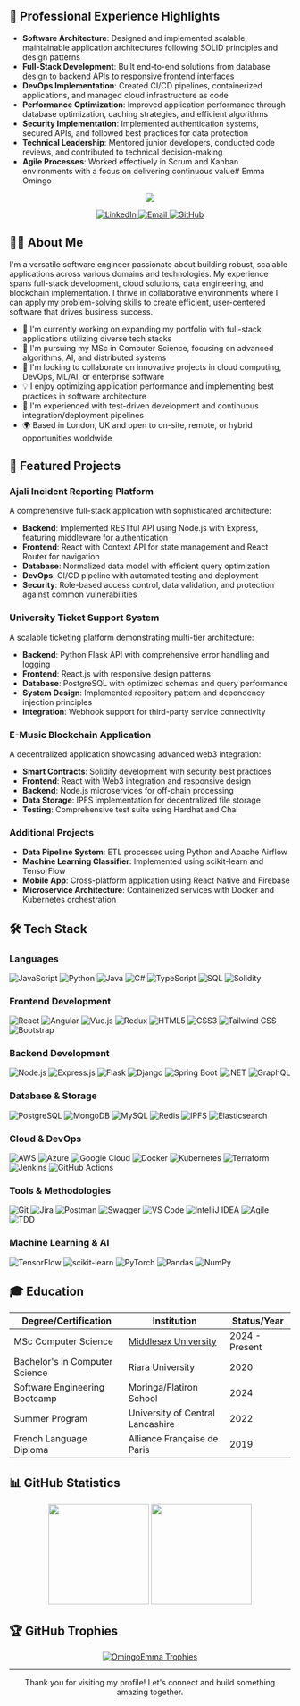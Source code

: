 ## 💼 Professional Experience Highlights

- **Software Architecture**: Designed and implemented scalable, maintainable application architectures following SOLID principles and design patterns
- **Full-Stack Development**: Built end-to-end solutions from database design to backend APIs to responsive frontend interfaces
- **DevOps Implementation**: Created CI/CD pipelines, containerized applications, and managed cloud infrastructure as code
- **Performance Optimization**: Improved application performance through database optimization, caching strategies, and efficient algorithms
- **Security Implementation**: Implemented authentication systems, secured APIs, and followed best practices for data protection
- **Technical Leadership**: Mentored junior developers, conducted code reviews, and contributed to technical decision-making
- **Agile Processes**: Worked effectively in Scrum and Kanban environments with a focus on delivering continuous value# Emma Omingo

<p align="center">
  <a href="https://github.com/DenverCoder1/readme-typing-svg">
    <img src="https://readme-typing-svg.herokuapp.com?lines=Software+Engineer;Full+Stack+Developer;Cloud+%26+DevOps+Enthusiast;Blockchain+%26+AI+Explorer;Problem+Solver&center=true&width=500&height=50">
  </a>
</p>

<div align="center">
  <a href="https://www.linkedin.com/in/emma-o-54b8ba17a" target="_blank">
    <img src="https://img.shields.io/badge/LinkedIn-0077B5?style=for-the-badge&logo=linkedin&logoColor=white" alt="LinkedIn" />
  </a>
  <a href="mailto:emmamaryomingo@gmail.com">
    <img src="https://img.shields.io/badge/Email-D14836?style=for-the-badge&logo=gmail&logoColor=white" alt="Email" />
  </a>
  <a href="https://github.com/OmingoEmma">
    <img src="https://img.shields.io/badge/GitHub-100000?style=for-the-badge&logo=github&logoColor=white" alt="GitHub" />
  </a>
</div>

## 👨‍💻 About Me

I'm a versatile software engineer passionate about building robust, scalable applications across various domains and technologies. My experience spans full-stack development, cloud solutions, data engineering, and blockchain implementation. I thrive in collaborative environments where I can apply my problem-solving skills to create efficient, user-centered software that drives business success.

- 🔭 I'm currently working on expanding my portfolio with full-stack applications utilizing diverse tech stacks
- 🌱 I'm pursuing my MSc in Computer Science, focusing on advanced algorithms, AI, and distributed systems
- 👯 I'm looking to collaborate on innovative projects in cloud computing, DevOps, ML/AI, or enterprise software
- 💡 I enjoy optimizing application performance and implementing best practices in software architecture
- 🧪 I'm experienced with test-driven development and continuous integration/deployment pipelines
- 🌍 Based in London, UK and open to on-site, remote, or hybrid opportunities worldwide

## 🚀 Featured Projects

### Ajali Incident Reporting Platform
A comprehensive full-stack application with sophisticated architecture:
- **Backend**: Implemented RESTful API using Node.js with Express, featuring middleware for authentication
- **Frontend**: React with Context API for state management and React Router for navigation
- **Database**: Normalized data model with efficient query optimization
- **DevOps**: CI/CD pipeline with automated testing and deployment
- **Security**: Role-based access control, data validation, and protection against common vulnerabilities

### University Ticket Support System
A scalable ticketing platform demonstrating multi-tier architecture:
- **Backend**: Python Flask API with comprehensive error handling and logging
- **Frontend**: React.js with responsive design patterns
- **Database**: PostgreSQL with optimized schemas and query performance
- **System Design**: Implemented repository pattern and dependency injection principles
- **Integration**: Webhook support for third-party service connectivity

### E-Music Blockchain Application
A decentralized application showcasing advanced web3 integration:
- **Smart Contracts**: Solidity development with security best practices
- **Frontend**: React with Web3 integration and responsive design
- **Backend**: Node.js microservices for off-chain processing
- **Data Storage**: IPFS implementation for decentralized file storage
- **Testing**: Comprehensive test suite using Hardhat and Chai

### Additional Projects
- **Data Pipeline System**: ETL processes using Python and Apache Airflow
- **Machine Learning Classifier**: Implemented using scikit-learn and TensorFlow 
- **Mobile App**: Cross-platform application using React Native and Firebase
- **Microservice Architecture**: Containerized services with Docker and Kubernetes orchestration

## 🛠️ Tech Stack

### Languages
![JavaScript](https://img.shields.io/badge/JavaScript-F7DF1E?style=for-the-badge&logo=javascript&logoColor=black)
![Python](https://img.shields.io/badge/Python-3776AB?style=for-the-badge&logo=python&logoColor=white)
![Java](https://img.shields.io/badge/Java-ED8B00?style=for-the-badge&logo=openjdk&logoColor=white)
![C#](https://img.shields.io/badge/C%23-239120?style=for-the-badge&logo=c-sharp&logoColor=white)
![TypeScript](https://img.shields.io/badge/TypeScript-007ACC?style=for-the-badge&logo=typescript&logoColor=white)
![SQL](https://img.shields.io/badge/SQL-4479A1?style=for-the-badge&logo=amazon-dynamodb&logoColor=white)
![Solidity](https://img.shields.io/badge/Solidity-363636?style=for-the-badge&logo=solidity&logoColor=white)

### Frontend Development
![React](https://img.shields.io/badge/React-20232A?style=for-the-badge&logo=react&logoColor=61DAFB)
![Angular](https://img.shields.io/badge/Angular-DD0031?style=for-the-badge&logo=angular&logoColor=white)
![Vue.js](https://img.shields.io/badge/Vue.js-4FC08D?style=for-the-badge&logo=vue.js&logoColor=white)
![Redux](https://img.shields.io/badge/Redux-764ABC?style=for-the-badge&logo=redux&logoColor=white)
![HTML5](https://img.shields.io/badge/HTML5-E34F26?style=for-the-badge&logo=html5&logoColor=white)
![CSS3](https://img.shields.io/badge/CSS3-1572B6?style=for-the-badge&logo=css3&logoColor=white)
![Tailwind CSS](https://img.shields.io/badge/Tailwind_CSS-38B2AC?style=for-the-badge&logo=tailwind-css&logoColor=white)
![Bootstrap](https://img.shields.io/badge/Bootstrap-563D7C?style=for-the-badge&logo=bootstrap&logoColor=white)

### Backend Development
![Node.js](https://img.shields.io/badge/Node.js-339933?style=for-the-badge&logo=nodedotjs&logoColor=white)
![Express.js](https://img.shields.io/badge/Express.js-000000?style=for-the-badge&logo=express&logoColor=white)
![Flask](https://img.shields.io/badge/Flask-000000?style=for-the-badge&logo=flask&logoColor=white)
![Django](https://img.shields.io/badge/Django-092E20?style=for-the-badge&logo=django&logoColor=white)
![Spring Boot](https://img.shields.io/badge/Spring_Boot-6DB33F?style=for-the-badge&logo=spring-boot&logoColor=white)
![.NET](https://img.shields.io/badge/.NET-512BD4?style=for-the-badge&logo=dotnet&logoColor=white)
![GraphQL](https://img.shields.io/badge/GraphQL-E10098?style=for-the-badge&logo=graphql&logoColor=white)

### Database & Storage
![PostgreSQL](https://img.shields.io/badge/PostgreSQL-316192?style=for-the-badge&logo=postgresql&logoColor=white)
![MongoDB](https://img.shields.io/badge/MongoDB-4EA94B?style=for-the-badge&logo=mongodb&logoColor=white)
![MySQL](https://img.shields.io/badge/MySQL-4479A1?style=for-the-badge&logo=mysql&logoColor=white)
![Redis](https://img.shields.io/badge/Redis-DC382D?style=for-the-badge&logo=redis&logoColor=white)
![IPFS](https://img.shields.io/badge/IPFS-65C2CB?style=for-the-badge&logo=ipfs&logoColor=white)
![Elasticsearch](https://img.shields.io/badge/Elasticsearch-005571?style=for-the-badge&logo=elasticsearch&logoColor=white)

### Cloud & DevOps
![AWS](https://img.shields.io/badge/AWS-FF9900?style=for-the-badge&logo=amazonaws&logoColor=white)
![Azure](https://img.shields.io/badge/Azure-0078D4?style=for-the-badge&logo=microsoftazure&logoColor=white)
![Google Cloud](https://img.shields.io/badge/Google_Cloud-4285F4?style=for-the-badge&logo=google-cloud&logoColor=white)
![Docker](https://img.shields.io/badge/Docker-2496ED?style=for-the-badge&logo=docker&logoColor=white)
![Kubernetes](https://img.shields.io/badge/Kubernetes-326CE5?style=for-the-badge&logo=kubernetes&logoColor=white)
![Terraform](https://img.shields.io/badge/Terraform-7B42BC?style=for-the-badge&logo=terraform&logoColor=white)
![Jenkins](https://img.shields.io/badge/Jenkins-D24939?style=for-the-badge&logo=jenkins&logoColor=white)
![GitHub Actions](https://img.shields.io/badge/GitHub_Actions-2088FF?style=for-the-badge&logo=github-actions&logoColor=white)

### Tools & Methodologies
![Git](https://img.shields.io/badge/Git-F05032?style=for-the-badge&logo=git&logoColor=white)
![Jira](https://img.shields.io/badge/Jira-0052CC?style=for-the-badge&logo=jira&logoColor=white)
![Postman](https://img.shields.io/badge/Postman-FF6C37?style=for-the-badge&logo=postman&logoColor=white)
![Swagger](https://img.shields.io/badge/Swagger-85EA2D?style=for-the-badge&logo=swagger&logoColor=black)
![VS Code](https://img.shields.io/badge/VS_Code-007ACC?style=for-the-badge&logo=visualstudiocode&logoColor=white)
![IntelliJ IDEA](https://img.shields.io/badge/IntelliJ_IDEA-000000?style=for-the-badge&logo=intellijidea&logoColor=white)
![Agile](https://img.shields.io/badge/Agile-009FDA?style=for-the-badge&logo=adblock&logoColor=white)
![TDD](https://img.shields.io/badge/TDD-E33332?style=for-the-badge&logo=true&logoColor=white)

### Machine Learning & AI
![TensorFlow](https://img.shields.io/badge/TensorFlow-FF6F00?style=for-the-badge&logo=tensorflow&logoColor=white)
![scikit-learn](https://img.shields.io/badge/scikit--learn-F7931E?style=for-the-badge&logo=scikit-learn&logoColor=white)
![PyTorch](https://img.shields.io/badge/PyTorch-EE4C2C?style=for-the-badge&logo=pytorch&logoColor=white)
![Pandas](https://img.shields.io/badge/Pandas-150458?style=for-the-badge&logo=pandas&logoColor=white)
![NumPy](https://img.shields.io/badge/NumPy-013243?style=for-the-badge&logo=numpy&logoColor=white)

## 🎓 Education

| Degree/Certification | Institution | Status/Year |
|----------------------|-------------|-------------|
| MSc Computer Science | [Middlesex University](https://www.mdx.ac.uk/) | 2024 - Present |
| Bachelor's in Computer Science | Riara University | 2020 |
| Software Engineering Bootcamp | Moringa/Flatiron School | 2024 |
| Summer Program | University of Central Lancashire | 2022 |
| French Language Diploma | Alliance Française de Paris | 2019 |

## 📊 GitHub Statistics

<div align="center">
  <img height="180em" src="https://github-readme-stats.vercel.app/api?username=OmingoEmma&show_icons=true&hide_border=true&&count_private=true&include_all_commits=true&theme=react" />
  <img height="180em" src="https://github-readme-stats.vercel.app/api/top-langs/?username=OmingoEmma&exclude_repo=KNN-Image-Classification&show_icons=true&hide_border=true&layout=compact&langs_count=8&theme=react"/>
</div>

## 🏆 GitHub Trophies

<p align="center">
  <a href="https://github.com/ryo-ma/github-profile-trophy">
    <img src="https://github-profile-trophy.vercel.app/?username=OmingoEmma&theme=darkhub&no-frame=true&row=1&column=7" alt="OmingoEmma Trophies" />
  </a>
</p>

---

<p align="center">Thank you for visiting my profile! Let's connect and build something amazing together.</p>
